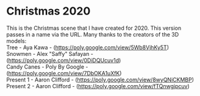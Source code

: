 # Christmas 2020
This is the Christmas scene that I have created for 2020. This version passes in a name via the URL.
Many thanks to the creators of the 3D models:  
Tree - Aya Kawa - (https://poly.google.com/view/5Wb8VjhKy5T)  
Snowmen - Alex "Saffy" Safayan - (https://poly.google.com/view/0DiDQUcuv1d)  
Candy Canes - Poly By Google - (https://poly.google.com/view/7DbOKA1uXfK)  
Present 1 - Aaron Clifford - (https://poly.google.com/view/8wyQNiCKMBP)  
Present 2 - Aaron Clifford - (https://poly.google.com/view/fTQnwgjpcuv)  
